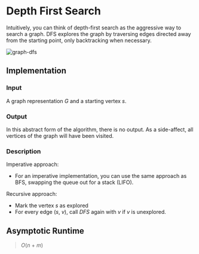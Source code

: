 # Depth First Search

Intuitively, you can think of depth-first search as the aggressive way to search
a graph. DFS explores the graph by traversing edges directed away from the
starting point, only backtracking when necessary.

![graph-dfs](https://www.dropbox.com/s/kc8xzwqupxw5gxt/graph-dfs.jpg?dl=0)

## Implementation

### Input

A graph representation *G* and a starting vertex *s*.

### Output

In this abstract form of the algorithm, there is no output. As a side-affect,
all vertices of the graph will have been visited.

### Description

Imperative approach:
- For an imperative implementation, you can use the same approach as BFS,
  swapping the queue out for a stack (LIFO).

Recursive approach:
- Mark the vertex *s* as explored
- For every edge (*s*, *v*), call *DFS* again with *v* if *v* is unexplored.

## Asymptotic Runtime

> *O*(*n* + *m*)